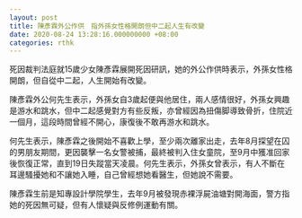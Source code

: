 ```yaml
---
layout: post
title: 陳彥霖外公作供　指外孫女性格開朗但中二起人生有改變
date: 2020-08-24 13:28:16.000000000 +08:00
categories: rthk
---
```


死因裁判法庭就15歲少女陳彥霖展開死因研訊，她的外公作供時表示，外孫女性格開朗，但自從中二起，人生開始有改變。

陳彥霖外公何先生表示，外孫女自3歲起便與他居住，兩人感情很好，外孫女興趣是游水和跳水，但中二起感覺對方有些反叛，亦曾經因為扭傷脚導致骨折，住院近一個月，這段時間曾經不開心，康復後不敢再游水和跳水。

何先生表示，陳彥霖之後開始不喜歡上學，至少兩次離家出走，去年8月探望在囚的男朋友期間，更因襲擊一名女警被捕，最終被判入住女童院，至9月中獲准回家後恢復正常，直到19日失蹤當天凌晨。何先生表示，外孫女曾表示，有人不斷在耳邊騷擾她和不讓她入睡，自己曾經想她看醫生，但她說不需要。

陳彥霖生前是知專設計學院學生，去年9月被發現赤裸浮屍油塘對開海面，警方指她的死因無可疑，但有人懷疑與反修例運動有關。
